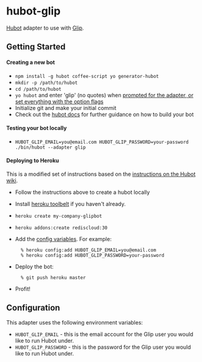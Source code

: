 # hubot-glip

[Hubot](https://hubot.github.com/) adapter to use with [Glip](https://glip.com/).


## Getting Started

#### Creating a new bot

- `npm install -g hubot coffee-script yo generator-hubot`
- `mkdir -p /path/to/hubot`
- `cd /path/to/hubot`
- `yo hubot` and enter 'glip' (no quotes) when [prompted for the adapter, or set everything with the option flags](https://hubot.github.com/docs/)
- Initialize git and make your initial commit
- Check out the [hubot docs](https://github.com/github/hubot/tree/master/docs) for further guidance on how to build your bot

#### Testing your bot locally

- `HUBOT_GLIP_EMAIL=you@email.com HUBOT_GLIP_PASSWORD=your-password ./bin/hubot --adapter glip`

#### Deploying to Heroku

This is a modified set of instructions based on the [instructions on the Hubot wiki](https://github.com/github/hubot/blob/master/docs/deploying/heroku.md).

- Follow the instructions above to create a hubot locally

- Install [heroku toolbelt](https://toolbelt.heroku.com/) if you haven't already.
- `heroku create my-company-glipbot`
- `heroku addons:create rediscloud:30`
- Add the [config variables](#configuration). For example:

        % heroku config:add HUBOT_GLIP_EMAIL=you@email.com
        % heroku config:add HUBOT_GLIP_PASSWORD=your-password

- Deploy the bot:

        % git push heroku master

- Profit!


## Configuration

This adapter uses the following environment variables:

- `HUBOT_GLIP_EMAIL` - this is the email account for the Glip user you would like to run Hubot under.
- `HUBOT_GLIP_PASSWORD` - this is the password for the Glip user you would like to run Hubot under.
